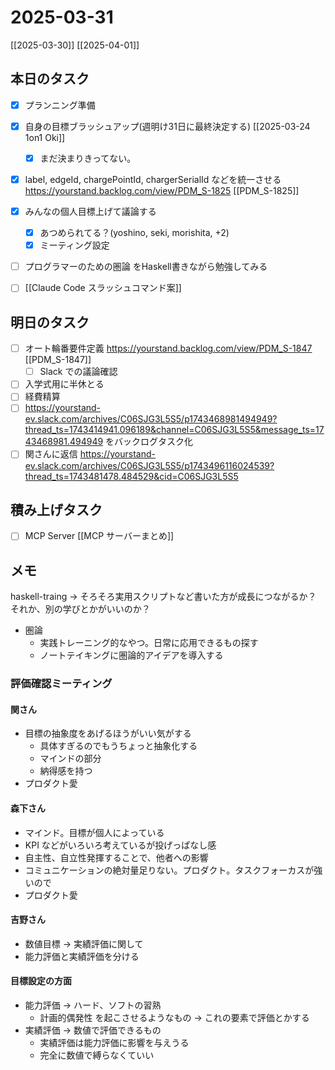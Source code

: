 # 2025-03-31

[[2025-03-30]] [[2025-04-01]]

## 本日のタスク

- [x] プランニング準備

- [x] 自身の目標ブラッシュアップ(週明け31日に最終決定する) [[2025-03-24 1on1 Oki]]
	- [x] まだ決まりきってない。
- [x] label, edgeId, chargePointId, chargerSerialId などを統一させる https://yourstand.backlog.com/view/PDM_S-1825 [[PDM_S-1825]]

- [x] みんなの個人目標上げて議論する
	- [x] あつめられてる？(yoshino, seki, morishita, +2)
	- [x] ミーティング設定

- [ ] プログラマーのための圏論 をHaskell書きながら勉強してみる
- [ ] [[Claude Code スラッシュコマンド案]]

## 明日のタスク

- [ ] オート輪番要件定義 https://yourstand.backlog.com/view/PDM_S-1847 [[PDM_S-1847]]
	- [ ] Slack での議論確認
- [ ] 入学式用に半休とる
- [ ] 経費精算
- [ ] https://yourstand-ev.slack.com/archives/C06SJG3L5S5/p1743468981494949?thread_ts=1743414941.096189&channel=C06SJG3L5S5&message_ts=1743468981.494949 をバックログタスク化
- [ ] 関さんに返信 https://yourstand-ev.slack.com/archives/C06SJG3L5S5/p1743496116024539?thread_ts=1743481478.484529&cid=C06SJG3L5S5

## 積み上げタスク

- [ ] MCP Server [[MCP サーバーまとめ]]

## メモ

haskell-traing -> そろそろ実用スクリプトなど書いた方が成長につながるか？
それか、別の学びとかがいいのか？

- 圏論 
	- 実践トレーニング的なやつ。日常に応用できるもの探す
	- ノートテイキングに圏論的アイデアを導入する

### 評価確認ミーティング

#### 関さん

- 目標の抽象度をあげるほうがいい気がする
	- 具体すぎるのでもうちょっと抽象化する
	- マインドの部分
	- 納得感を持つ
- プロダクト愛

#### 森下さん

- マインド。目標が個人によっている
- KPI などがいろいろ考えているが投げっぱなし感
- 自主性、自立性発揮することで、他者への影響
- コミュニケーションの絶対量足りない。プロダクト。タスクフォーカスが強いので
- プロダクト愛

#### 吉野さん

- 数値目標 -> 実績評価に関して
- 能力評価と実績評価を分ける

#### 目標設定の方面

- 能力評価 -> ハード、ソフトの習熟
	- 計画的偶発性 を起こさせるようなもの -> これの要素で評価とかする
- 実績評価 -> 数値で評価できるもの
	- 実績評価は能力評価に影響を与えうる
	- 完全に数値で縛らなくていい